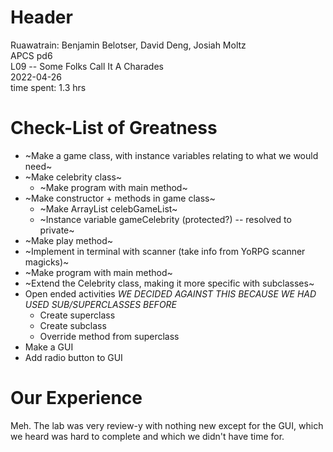 # Header
Ruawatrain: Benjamin Belotser, David Deng, Josiah Moltz \
APCS pd6 \
L09 -- Some Folks Call It A Charades \
2022-04-26 \
time spent: 1.3 hrs
# Check-List of Greatness
* ~Make a game class, with instance variables relating to what we would need~
* ~Make celebrity class~
  * ~Make program with main method~
* ~Make constructor + methods in game class~
  * ~Make ArrayList celebGameList~
  * ~Instance variable gameCelebrity (protected?) -- resolved to private~
* ~Make play method~
* ~Implement in terminal with scanner (take info from YoRPG scanner magicks)~
* ~Make program with main method~
* ~Extend the Celebrity class, making it more specific with subclasses~
* Open ended activities *WE DECIDED AGAINST THIS BECAUSE WE HAD USED SUB/SUPERCLASSES BEFORE*
  * Create superclass
  * Create subclass
  * Override method from superclass
* Make a GUI
* Add radio button to GUI
# Our Experience
Meh. The lab was very review-y with nothing new except for the GUI, which we heard was hard to complete and which we didn't have time for.
